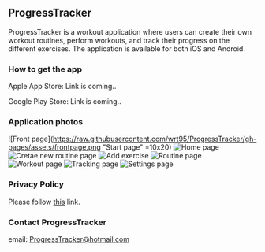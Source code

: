 ## ProgressTracker

ProgressTracker is a workout application where users can create their own workout routines, perform workouts, and track their progress on the different exercises. 
The application is available for both iOS and Android. 

### How to get the app

Apple App Store: Link is coming..

Google Play Store: Link is coming..

### Application photos

![Front page](https://raw.githubusercontent.com/wrt95/ProgressTracker/gh-pages/assets/frontpage.png "Start page" =10x20)
![Home page](https://raw.githubusercontent.com/wrt95/ProgressTracker/gh-pages/assets/homepage.png "Home page") 
![Cretae new routine page](https://raw.githubusercontent.com/wrt95/ProgressTracker/gh-pages/assets/newroutine.png "Create new routine page")
![Add exercise](https://raw.githubusercontent.com/wrt95/ProgressTracker/gh-pages/assets/addexercise.png "Add exercise")
![Routine page](https://raw.githubusercontent.com/wrt95/ProgressTracker/gh-pages/assets/routine.png "Routine home page") 
![Workout page](https://raw.githubusercontent.com/wrt95/ProgressTracker/gh-pages/assets/workout.png "Workout page")
![Tracking page](https://raw.githubusercontent.com/wrt95/ProgressTracker/gh-pages/assets/tracking.png "Tracking page") 
![Settings page](https://raw.githubusercontent.com/wrt95/ProgressTracker/gh-pages/assets/settings.png "Settings page")

### Privacy Policy

Please follow [this](https://wrt95.github.io/ProgressTracker/privacy-policy/) link. 

### Contact ProgressTracker

email: ProgressTracker@hotmail.com
